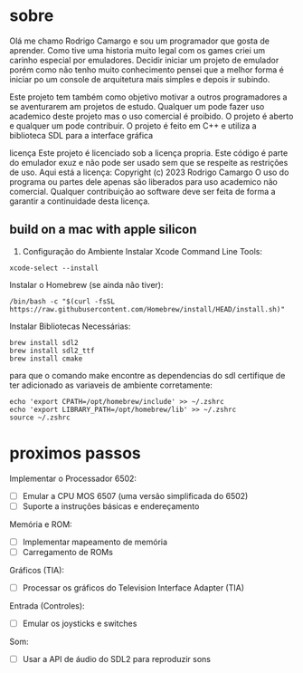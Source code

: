 # sobre

Olá me chamo Rodrigo Camargo e sou um programador que gosta de aprender.
Como tive uma historia muito legal com os games criei um carinho especial por emuladores.
Decidir iniciar um projeto de emulador porém como não tenho muito conhecimento pensei que a melhor forma é iniciar po um console de arquitetura mais simples e depois ir subindo.

Este projeto tem também como objetivo motivar a outros programadores a se aventurarem am projetos de estudo.
Qualquer um pode fazer uso academico deste projeto mas o uso comercial é proibido.
O projeto é aberto e qualquer um pode contribuir.
O projeto é feito em C++ e utiliza a biblioteca SDL para a interface gráfica

licença
Este projeto é licenciado sob a licença propria.
Este código é parte do emulador exuz e não pode ser usado sem que se respeite as restrições de uso.
Aqui está a licença:
Copyright (c) 2023 Rodrigo Camargo
O uso do programa ou partes dele apenas são liberados para uso academico não comercial.
Qualquer contribuição ao software deve ser feita de forma a garantir a continuidade desta licença.



##  build on a mac with apple silicon

1. Configuração do Ambiente
Instalar Xcode Command Line Tools:
``` 
xcode-select --install
``` 
Instalar o Homebrew (se ainda não tiver):
``` 
/bin/bash -c "$(curl -fsSL https://raw.githubusercontent.com/Homebrew/install/HEAD/install.sh)"
``` 

Instalar Bibliotecas Necessárias:

``` 
brew install sdl2
brew install sdl2_ttf
brew install cmake
``` 


para que o comando make encontre as dependencias do sdl certifique de ter adicionado as variaveis de ambiente corretamente:

```
echo 'export CPATH=/opt/homebrew/include' >> ~/.zshrc
echo 'export LIBRARY_PATH=/opt/homebrew/lib' >> ~/.zshrc
source ~/.zshrc
``` 


# proximos passos


Implementar o Processador 6502:
- [ ] Emular a CPU MOS 6507 (uma versão simplificada do 6502)
- [ ] Suporte a instruções básicas e endereçamento

Memória e ROM:
  - [ ] Implementar mapeamento de memória
  - [ ] Carregamento de ROMs

Gráficos (TIA):
  - [ ] Processar os gráficos do Television Interface Adapter (TIA)

Entrada (Controles):
  - [ ] Emular os joysticks e switches

Som:
  - [ ] Usar a API de áudio do SDL2 para reproduzir sons